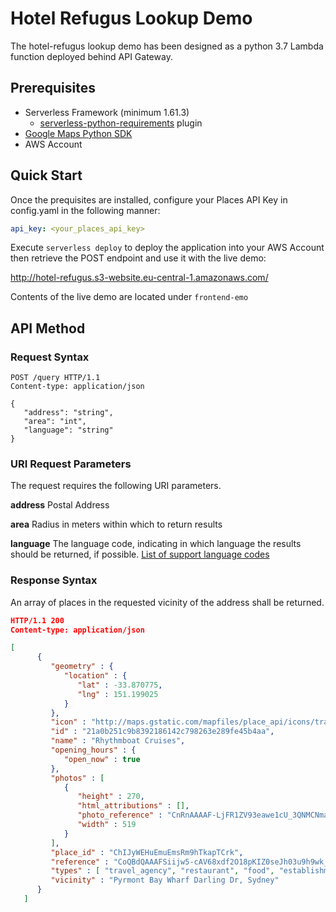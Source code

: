# Hotel Refugus Lookup Demo

The hotel-refugus lookup demo has been designed as a python 3.7 Lambda function deployed behind API Gateway.



## Prerequisites
* Serverless Framework (minimum 1.61.3)
    * [serverless-python-requirements](https://github.com/UnitedIncome/serverless-python-requirements) plugin
* [Google Maps Python SDK](https://github.com/googlemaps/google-maps-services-python)
* AWS Account

## Quick Start

Once the prequisites are installed, configure your Places API Key in config.yaml in the following manner:

```yaml
api_key: <your_places_api_key>
```

Execute `serverless deploy` to deploy the application into your AWS Account then retrieve the POST endpoint and use it with the live demo:

http://hotel-refugus.s3-website.eu-central-1.amazonaws.com/

Contents of the live demo are located under `frontend-emo`

## API Method

### Request Syntax

```
POST /query HTTP/1.1
Content-type: application/json

{
   "address": "string",
   "area": "int",
   "language": "string"
}
```

### URI Request Parameters
The request requires the following URI parameters.

**address** Postal Address

**area** Radius in meters within which to return results

**language**  The language code, indicating in which language the results should be returned, if possible. [List of support language codes](https://developers.google.com/maps/faq#languagesupport)

### Response Syntax

An array of places in the requested vicinity of the address shall be returned.

```json
HTTP/1.1 200
Content-type: application/json

[
      {
         "geometry" : {
            "location" : {
               "lat" : -33.870775,
               "lng" : 151.199025
            }
         },
         "icon" : "http://maps.gstatic.com/mapfiles/place_api/icons/travel_agent-71.png",
         "id" : "21a0b251c9b8392186142c798263e289fe45b4aa",
         "name" : "Rhythmboat Cruises",
         "opening_hours" : {
            "open_now" : true
         },
         "photos" : [
            {
               "height" : 270,
               "html_attributions" : [],
               "photo_reference" : "CnRnAAAAF-LjFR1ZV93eawe1cU_3QNMCNmaGkowY7CnOf-kcNmPhNnPEG9W979jOuJJ1sGr75rhD5hqKzjD8vbMbSsRnq_Ni3ZIGfY6hKWmsOf3qHKJInkm4h55lzvLAXJVc-Rr4kI9O1tmIblblUpg2oqoq8RIQRMQJhFsTr5s9haxQ07EQHxoUO0ICubVFGYfJiMUPor1GnIWb5i8",
               "width" : 519
            }
         ],
         "place_id" : "ChIJyWEHuEmuEmsRm9hTkapTCrk",
         "reference" : "CoQBdQAAAFSiijw5-cAV68xdf2O18pKIZ0seJh03u9h9wk_lEdG-cP1dWvp_QGS4SNCBMk_fB06YRsfMrNkINtPez22p5lRIlj5ty_HmcNwcl6GZXbD2RdXsVfLYlQwnZQcnu7ihkjZp_2gk1-fWXql3GQ8-1BEGwgCxG-eaSnIJIBPuIpihEhAY1WYdxPvOWsPnb2-nGb6QGhTipN0lgaLpQTnkcMeAIEvCsSa0Ww",
         "types" : [ "travel_agency", "restaurant", "food", "establishment" ],
         "vicinity" : "Pyrmont Bay Wharf Darling Dr, Sydney"
      }
   ]
```